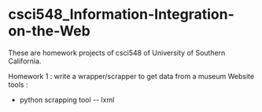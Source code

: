 csci548_Information-Integration-on-the-Web
==========================================
These are homework projects of csci548 of University of Southern California.

Homework 1 : write a wrapper/scrapper to get data from a museum Website
tools : 
  - python scrapping tool -- lxml
